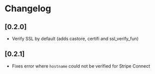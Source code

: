# Changelog

## [0.2.0]

- Verify SSL by default (adds castore, certifi and ssl_verify_fun)

## [0.2.1]

- Fixes error where `hostname` could not be verified for Stripe Connect